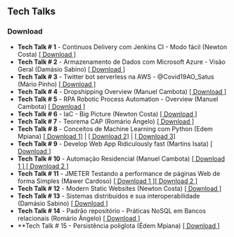 ## Tech Talks

### Download
* **Tech Talk # 1** - Continuos Delivery com Jenkins CI - Modo fácil (Newton Costa) <a href="https://drive.google.com/open?id=1E4QgZ2WSWzwRMcmAZLCnt8jcFV9mghjv" target="_blank">[ Download ]</a>
* **Tech Talk # 2** - Armazenamento de Dados com Microsoft Azure - Visão Geral (Damásio Sabino) <a href="https://drive.google.com/open?id=1iRbPPzD7N2gh9qYHPPgsFl-17nsbMU0d" target="_blank">[ Download ]</a>
* **Tech Talk # 3** -  Twitter bot serverless na AWS - @Covid19AO_Satus (Mário Pinho) <a href="https://drive.google.com/open?id=12huLdRWwMobvvIhlN921amUy0E_JPQhM" target="_blank">[ Download ]</a>
* **Tech Talk # 4** -  Dropshipping Overview (Manuel Cambota) <a href="https://drive.google.com/open?id=1PmG7Si_wI5lZ8kVc2l4ec5C24WRscGCf" target="_blank">[ Download ]</a>
* **Tech Talk # 5** -  RPA Robotic Process Automation - Overview (Manuel Cambota) <a href="https://drive.google.com/file/d/1nlL1mQyc9b0b8PHadZM8AO1BpLlhRWZ2/view?usp=sharing" target="_blank">[ Download ]</a>
* **Tech Talk # 6** -  IaC - Big Picture (Newton Costa) <a href="https://drive.google.com/file/d/14ALvhhhDlOtR6ovA1UvPM2T6IaojOyoG/view?usp=sharing" target="_blank">[ Download ]</a>
* **Tech Talk # 7** -  Teorema CAP (Romário Ângelo) <a href="https://drive.google.com/file/d/1_gaiT6cuWMZKshgLyIn4IPO-ovP5QZ5K/view?usp=sharing" target="_blank">[ Download ]</a>
* **Tech Talk # 8** -  Conceitos de Machine Learning com Python (Edem Mpiana) <a href="https://drive.google.com/file/d/1qoEI8pH_qcDmlwYVjTRW25PxAg77HqcC/view?usp=sharing" target="_blank">[ Download 1]</a> | <a href="https://drive.google.com/file/d/1RAevzb7eFK0KmFQcONaPWsHBgfiAZEZ1/view?usp=sharing" target="_blank">[ Download 2]</a> | <a href="https://drive.google.com/file/d/1z-CSnbXCaaN99ChXst8NsG8vHUyUr4Bd/view?usp=sharing" target="_blank">[ Download 3]</a>
* **Tech Talk # 9** - Develop Web App Ridiculously fast (Martins Isata) <a href="https://drive.google.com/file/d/1PsaeUE1MiwSV3dN5jdqbcPiZjXyMf6u6/view?usp=sharing" target="_blank">[ Download ]</a>
* **Tech Talk # 10** - Automação Residencial (Manuel Cambota) <a href="https://drive.google.com/file/d/1rH9L5_CwADV9WGPQ3WdLSDZb_Vd583xj/view?usp=sharing" target="_blank">[ Download 1 ] </a><a href="https://drive.google.com/file/d/1b4FmGDocsApMg10_zJ59OlC1zrY-Na1u/view?usp=sharing" target="_blank">[ Download 2 ]</a>
* **Tech Talk # 11** - JMETER Testando a performance de páginas Web de forma Simples (Mawer Cardoso) <a href="https://drive.google.com/file/d/1gkFOqUadiSgQCjAKaf0w7uXqMgJRD4wd/view?usp=sharing" target="_blank">[ Download 1 ]</a><a href="https://drive.google.com/file/d/1wVuBDvie4xxs_3ICEgYn4LZUn6MljDLL/view?usp=sharing" target="_blank">[ Download 2 ]</a>
* **Tech Talk # 12** - Modern Static Websites (Newton Costa) <a href="" target="_blank">[ Download ]</a>
* **Tech Talk # 13** - Sistemas distribuídos e sua interoperabilidade (Damásio Sabino) <a href="https://drive.google.com/file/d/1gPi9_KLW3KhZI4mQNWWfUBXHf6rsoWkp/view?usp=sharing" target="_blank">[ Download ]</a>
* **Tech Talk # 14** - Padrão repositório - Práticas NoSQL em Bancos relacionais (Romário Ângelo) <a href="https://drive.google.com/file/d/1R6I29vIW-d8si0Q7pgn4ljKzF0rfvvye/view?usp=sharing" target="_blank">[ Download ]</a>
* **Tech Talk # 15 - Persistência poliglota (Édem Mpiana) <a href="" target="_blank">[ Download ]</a>



